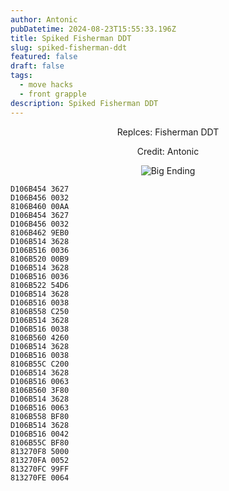 ```yaml
---
author: Antonic
pubDatetime: 2024-08-23T15:55:33.196Z
title: Spiked Fisherman DDT
slug: spiked-fisherman-ddt
featured: false
draft: false
tags:
  - move hacks
  - front grapple
description: Spiked Fisherman DDT
---
```

<center>
Replces: Fisherman DDT <p>
Credit: Antonic

![Big Ending](/assets/spiked-fisherman-ddt.gif)
</center>

```text
D106B454 3627
D106B456 0032
8106B460 00AA
D106B454 3627
D106B456 0032
8106B462 9EB0
D106B514 3628
D106B516 0036
8106B520 00B9
D106B514 3628
D106B516 0036
8106B522 54D6
D106B514 3628
D106B516 0038
8106B558 C250
D106B514 3628
D106B516 0038
8106B560 4260
D106B514 3628
D106B516 0038
8106B55C C200
D106B514 3628
D106B516 0063
8106B560 3F80
D106B514 3628
D106B516 0063
8106B558 BF80
D106B514 3628
D106B516 0042
8106B55C BF80
813270F8 5000
813270FA 0052
813270FC 99FF
813270FE 0064
```

